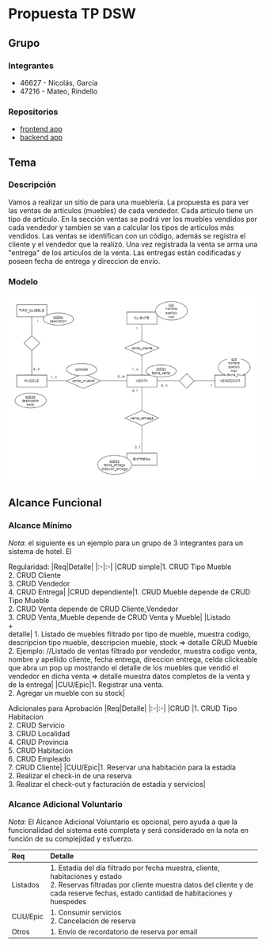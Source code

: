 # Propuesta TP DSW

## Grupo
### Integrantes
* 46627 - Nicolás, García
* 47216 - Mateo, Rindello

### Repositorios
* [frontend app](https://github.com/nicogarcia98/muebleria-frontend)
* [backend app](https://github.com/nicogarcia98/muebleria-frontend)

## Tema
### Descripción
Vamos a realizar un sitio de para una mueblería. La propuesta es para ver las ventas de artículos (muebles) de cada vendedor. Cada articulo tiene un tipo de artículo. En la sección ventas se podrá ver los muebles vendidos por cada vendedor y tambien se van a calcular los tipos de artículos más vendidos. Las ventas se identifican con un código, además se registra el cliente y el vendedor que la realizó. Una vez registrada la venta se arma una "entrega" de los articulos de la venta. Las entregas están codificadas y poseen fecha de entrega y direccion de envío.

### Modelo
![imagen del modelo](https://github.com/nicogarcia98/muebleria-frontend/blob/main/diagrams/DER.png)

## Alcance Funcional 

### Alcance Mínimo

*Nota*: el siguiente es un ejemplo para un grupo de 3 integrantes para un sistema de hotel. El 

Regularidad:
|Req|Detalle|
|:-|:-|
|CRUD simple|1. CRUD Tipo Mueble<br>2. CRUD Cliente<br>3. CRUD Vendedor<br>4. CRUD Entrega|
|CRUD dependiente|1. CRUD Mueble depende de CRUD Tipo Mueble<br>2. CRUD Venta depende de CRUD Cliente,Vendedor<br>3. CRUD Venta_Mueble depende de CRUD Venta y Mueble|
|Listado<br>+<br>detalle| 1. Listado de muebles filtrado por tipo de mueble, muestra codigo, descripcion tipo mueble, descripcion mueble, stock => detalle CRUD Mueble<br> 2. Ejemplo: //Listado de ventas filtrado por vendedor, muestra codigo venta, nombre y apellido cliente, fecha entrega, direccion entrega, celda clickeable que abra un pop up mostrando el detalle de los muebles que vendió el vendedor en dicha venta => detalle muestra datos completos de la venta y de la entrega|
|CUU/Epic|1. Registrar una venta.<br>2. Agregar un mueble con su stock|


Adicionales para Aprobación
|Req|Detalle|
|:-|:-|
|CRUD |1. CRUD Tipo Habitacion<br>2. CRUD Servicio<br>3. CRUD Localidad<br>4. CRUD Provincia<br>5. CRUD Habitación<br>6. CRUD Empleado<br>7. CRUD Cliente|
|CUU/Epic|1. Reservar una habitación para la estadía<br>2. Realizar el check-in de una reserva<br>3. Realizar el check-out y facturación de estadía y servicios|


### Alcance Adicional Voluntario

*Nota*: El Alcance Adicional Voluntario es opcional, pero ayuda a que la funcionalidad del sistema esté completa y será considerado en la nota en función de su complejidad y esfuerzo.

|Req|Detalle|
|:-|:-|
|Listados |1. Estadía del día filtrado por fecha muestra, cliente, habitaciones y estado <br>2. Reservas filtradas por cliente muestra datos del cliente y de cada reserve fechas, estado cantidad de habitaciones y huespedes|
|CUU/Epic|1. Consumir servicios<br>2. Cancelación de reserva|
|Otros|1. Envío de recordatorio de reserva por email|

